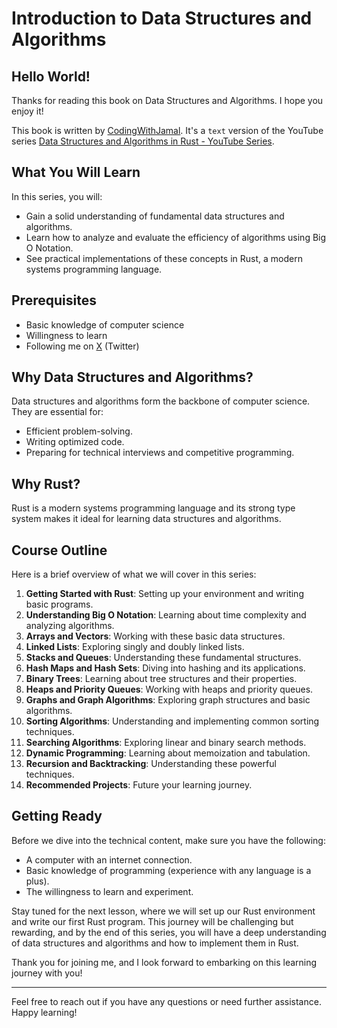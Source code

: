# Introduction to Data Structures and Algorithms

## Hello World!

Thanks for reading this book on Data Structures and Algorithms. I hope you enjoy it!

This book is written by [CodingWithJamal](https://x.com/codingwithjamal). It's a `text` version of
the YouTube series [Data Structures and Algorithms in Rust - YouTube Series](https://www.youtube.com/playlist?list=PLl0-VFGqwyIvRpNnBcypGKITG2gRip1QD).

## What You Will Learn

In this series, you will:

- Gain a solid understanding of fundamental data structures and algorithms.
- Learn how to analyze and evaluate the efficiency of algorithms using Big O Notation.
- See practical implementations of these concepts in Rust, a modern systems programming language.

## Prerequisites

- Basic knowledge of computer science
- Willingness to learn
- Following me on [X](https://x.com/codingwithjamal) (Twitter)

## Why Data Structures and Algorithms?

Data structures and algorithms form the backbone of computer science. They are essential for:

- Efficient problem-solving.
- Writing optimized code.
- Preparing for technical interviews and competitive programming.

## Why Rust?

Rust is a modern systems programming language and its strong type system makes it
ideal for learning data structures and algorithms.

## Course Outline

Here is a brief overview of what we will cover in this series:

1. **Getting Started with Rust**: Setting up your environment and writing basic programs.
2. **Understanding Big O Notation**: Learning about time complexity and analyzing algorithms.
3. **Arrays and Vectors**: Working with these basic data structures.
4. **Linked Lists**: Exploring singly and doubly linked lists.
5. **Stacks and Queues**: Understanding these fundamental structures.
6. **Hash Maps and Hash Sets**: Diving into hashing and its applications.
7. **Binary Trees**: Learning about tree structures and their properties.
8. **Heaps and Priority Queues**: Working with heaps and priority queues.
9. **Graphs and Graph Algorithms**: Exploring graph structures and basic algorithms.
10. **Sorting Algorithms**: Understanding and implementing common sorting techniques.
11. **Searching Algorithms**: Exploring linear and binary search methods.
12. **Dynamic Programming**: Learning about memoization and tabulation.
13. **Recursion and Backtracking**: Understanding these powerful techniques.
14. **Recommended Projects**: Future your learning journey.

## Getting Ready

Before we dive into the technical content, make sure you have the following:

- A computer with an internet connection.
- Basic knowledge of programming (experience with any language is a plus).
- The willingness to learn and experiment.

Stay tuned for the next lesson, where we will set up our Rust environment and write our first Rust program. This journey will be challenging but rewarding, and by the end of this series, you will have a deep understanding of data structures and algorithms and how to implement them in Rust.

Thank you for joining me, and I look forward to embarking on this learning journey with you!

---

Feel free to reach out if you have any questions or need further assistance. Happy learning!
